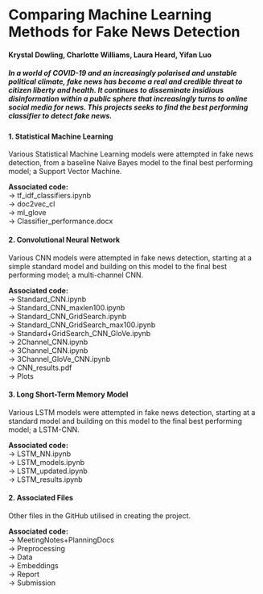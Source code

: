 # Comparing Machine Learning Methods for Fake News Detection

#### Krystal Dowling, Charlotte Williams, Laura Heard, Yifan Luo

##### In a world of COVID-19 and an increasingly polarised and unstable political climate, fake news has become a real and credible threat to citizen liberty and health. It continues to disseminate insidious disinformation within a public sphere that increasingly turns to online social media for news. This projects seeks to find the best performing classifier to detect fake news.

#### 1. Statistical Machine Learning

Various Statistical Machine Learning models were attempted in fake news detection, from a baseline Naive Bayes model to the final best performing model; a Support Vector Machine. 

**Associated code:**  
→ tf_idf_classifiers.ipynb   
→ doc2vec_cl   
→ ml_glove  
→ Classifier_performance.docx  

#### 2. Convolutional Neural Network

Various CNN models were attempted in fake news detection, starting at a simple standard model and building on this model to the final best performing model; a multi-channel CNN. 

**Associated code:**  
→ Standard_CNN.ipynb  
→ Standard_CNN_maxlen100.ipynb  
→ Standard_CNN_GridSearch.ipynb  
→ Standard_CNN_GridSearch_max100.ipynb  
→ Standard+GridSearch_CNN_GloVe.ipynb    
→ 2Channel_CNN.ipynb  
→ 3Channel_CNN.ipynb  
→ 3Channel_GloVe_CNN.ipynb  
→ CNN_results.pdf  
→ Plots  

#### 3. Long Short-Term Memory Model

Various LSTM models were attempted in fake news detection, starting at a standard model and building on this model to the final best performing model; a LSTM-CNN. 

**Associated code:**  
→ LSTM_NN.ipynb    
→ LSTM_models.ipynb   
→ LSTM_updated.ipynb   
→ LSTM_results.ipynb  

#### 2. Associated Files

Other files in the GitHub utilised in creating the project. 

**Associated code:**  
→ MeetingNotes+PlanningDocs  
→ Preprocessing  
→ Data  
→ Embeddings  
→ Report  
→ Submission  


